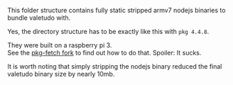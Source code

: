 This folder structure contains fully static stripped armv7 nodejs binaries to bundle valetudo with.

Yes, the directory structure has to be exactly like this with `pkg 4.4.8`.

They were built on a raspberry pi 3.<br/>
See the [pkg-fetch fork](https://github.com/Hypfer/pkg-fetch) to find out how to do that. Spoiler: It sucks.

It is worth noting that simply stripping the nodejs binary reduced the final valetudo binary size by nearly 10mb.